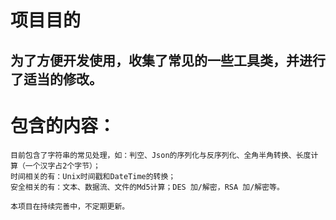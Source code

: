 # 项目目的

## 为了方便开发使用，收集了常见的一些工具类，并进行了适当的修改。

# 包含的内容：

    目前包含了字符串的常见处理，如：判空、Json的序列化与反序列化、全角半角转换、长度计算（一个汉字占2个字节）；
    时间相关的有：Unix时间戳和DateTime的转换；
    安全相关的有：文本、数据流、文件的Md5计算；DES 加/解密，RSA 加/解密等。
    
    本项目在持续完善中，不定期更新。